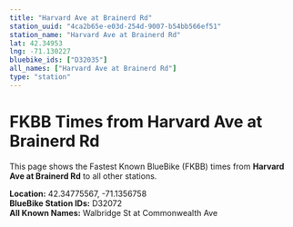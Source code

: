 ```yaml
---
title: "Harvard Ave at Brainerd Rd"
station_uuid: "4ca2b65e-e03d-254d-9007-b54bb566ef51"
station_name: "Harvard Ave at Brainerd Rd"
lat: 42.34953
lng: -71.130227
bluebike_ids: ["D32035"]
all_names: ["Harvard Ave at Brainerd Rd"]
type: "station"
---
```


# FKBB Times from Harvard Ave at Brainerd Rd

This page shows the Fastest Known BlueBike (FKBB) times from **Harvard Ave at Brainerd Rd** to all other stations.

**Location:** 42.34775567, -71.1356758  
**BlueBike Station IDs:** D32072  
**All Known Names:** Walbridge St at Commonwealth Ave


